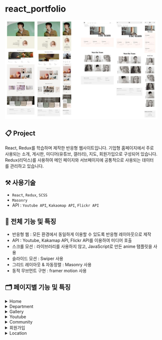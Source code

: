 # react_portfolio

![](image/preview.jpg)

## 📋 Project

React, Redux를 학습하며 제작한 반응형 웹사이트입니다.
기업형 홈페이지에서 주로 사용되는 소개, 게시판, 미디어(유튜브, 갤러리), 지도, 회원가입으로 구성되어 있습니다.
Redux(리덕스)를 사용하여 메인 페이지와 서브페이지에 공통적으로 사용되는 데이터를 관리하고 있습니다.

## ⚒️ 사용기술

- `React`, `Redux`, `SCSS`
- `Masonry`
- API : `Youtube API`, `Kakaomap API`, `Flickr API`

## 📌 전체 기능 및 특징

- 반응형 웹 : 모든 환경에서 동일하게 이용할 수 있도록 반응형 레이아웃으로 제작
- API : Youtube, Kakamap API, Flickr API를 이용하여 미디어 호출
- 스크롤 모션 : 라이브러리를 사용하지 않고, JavaScript로 만든 anime 탬플릿을 사용
- 슬라이드 모션 : Swiper 사용
- 그리드 레이아웃 & 자동정렬 : Masonry 사용
- 동적 무브먼트 구현 : framer motion 사용

## 🗂️ 페이지별 기능 및 특징

<details>
<summary>Home</summary>
<div markdown="1">

- 스크롤 / 슬라이드 모션
  - 라이브러리를 사용하지 않고, JavaScript로 만든 anime 탬플릿을 사용한다.
  - prev / next 버튼 클릭시 index state를 변경하여 슬라이드 모션 적용한다.
  - section별 offsetTop값을 구하여 스크롤 효과 적용한다. 버튼 클릭시 해당 index번째의 section으로 이동하고, 스크롤이 해당 section의 offsetTop값에 도달하면 버튼을 활성화한다.
- parallax scrolling
  - 스크롤링(scrolling)으로 이동을 할때 배경이 바뀌도록 한다.

<img src="image/home.gif" width="600" height="400"/>

</div>
</details>

<details>
<summary>Department</summary>
<div markdown="1">

- 트랜지션, 스크롤링, 마우스 호버 효과

<img src="image/department.gif" width="600" height="400"/>

</div>
</details>

<details>
<summary>Gallery</summary>
<div markdown="1">

- Flickr : Flickr API를 사용하여 이미지를 저장하고 공유한다.
  - 내 앨범, 최신 인기있는 사진 목록, 원하는 이미지 검색이 가능하다.
- Masonry : 그리드 레이아웃 라이브러리를 사용하여, 이미지를 효과적으로 배치한다
  - 가로 사이즈는 고정되어있고 세로사이즈가 유동적으로 채워진다.

<img src="image/gallery.gif" width="600" height="400"/>

</div>
</details>

<details>
<summary>Youtube</summary>
<div markdown="1">

- Youtube API를 이용하여 미디어 호출
- Youtube에 만들어둔 playlist를 불러오고, 동영상 정보를 추출하여 title, thumbnail, description에 반영한다.
- 특정 영상 클릭시 iframe요소로 동영상을 재생한다.
- 스크롤, 마우스 호버 효과

<img src="image/youtube.gif" width="600" height="400"/>

</div>
</details>

<details>
<summary>Community</summary>
<div markdown="1">

- CRUD 게시판
  - Create, Read, Update, Delete - 게시글 추가, 저장, 수정, 삭제가 가능하다.

<img src="image/community.gif" width="600" height="400"/>

</div>
</details>

<details>
<summary>회원가입</summary>
<div markdown="1">

- 회원가입 조건
  - ID : 5글자 이상
  - PASSWORD : 5글자 이상 (숫자, 영문자, 특수문자 포함)
  - PASSWORD 확인
  - EMAIL : 이메일 주소 형식을 충족해야 한다.
  - Check box
  - COMMENT : 20글자 이상
- 회원가입 조건에 맞지 않게 작성시 - 해당항목별로 에러메세지 생성한다.
- 회원가입 조건에 올바르게 작성시 - 회원가입 성공 alert 띄우고, 홈화면으로 이동한다.

<img src="image/join.gif" width="600" height="400"/>

</div>
</details>

<details>
<summary>Location</summary>
<div markdown="1">

- Kakaomap API를 이용하여 지도 호출
- 지도 생성, 커스텀 마커 적용

<img src="image/location.gif" width="600" height="400"/>

</div>
</details>
